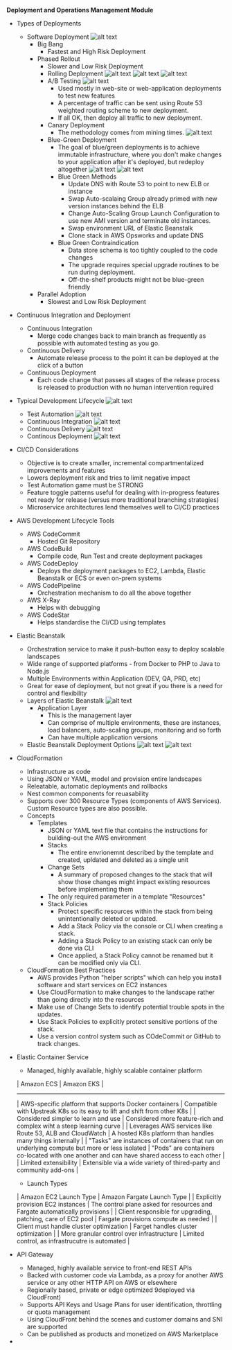 **Deployment and Operations Management Module**

- Types of Deployments
  - Software Deployment
    ![alt text](https://github.com/vforvarun/AWS-SA-PRO-PREP/blob/master/images/software-deployments.png)
    - Big Bang
      - Fastest and High Risk Deployment
    - Phased Rollout
      - Slower and Low Risk Deployment
      - Rolling Deployment
        ![alt text](https://github.com/vforvarun/AWS-SA-PRO-PREP/blob/master/images/rolling-deployment-1.png)
        ![alt text](https://github.com/vforvarun/AWS-SA-PRO-PREP/blob/master/images/rolling-deployment-2.png)
        ![alt text](https://github.com/vforvarun/AWS-SA-PRO-PREP/blob/master/images/rolling-deployment-3.png)
      - A/B Testing
        ![alt text](https://github.com/vforvarun/AWS-SA-PRO-PREP/blob/master/images/a-b-testing-1.png)
        - Used mostly in web-site or web-application deployments to test new features
        - A percentage of traffic can be sent using Route 53 weighted routing scheme to new deployment.
        - If all OK, then deploy all traffic to new deployment.
      - Canary Deployment
        - The methodology comes from mining times.
        ![alt text](https://github.com/vforvarun/AWS-SA-PRO-PREP/blob/master/images/canary-release.png)      
      - Blue-Green Deployment
        - The goal of blue/green deployments is to achieve immutable infrastructure, where you don't make changes to your application after it's deployed, but redeploy altogether
        ![alt text](https://github.com/vforvarun/AWS-SA-PRO-PREP/blob/master/images/blue-green.png)
        ![alt text](https://github.com/vforvarun/AWS-SA-PRO-PREP/blob/master/images/blue-green-1.png)
        - Blue Green Methods
          - Update DNS with Route 53 to point to new ELB or instance
          - Swap Auto-scalaing Group already primed with new version instances behind the ELB
          - Change Auto-Scaling Group Launch Configuration to use new AMI version and terminate old instances.
          - Swap environment URL of Elastic Beanstalk
          - Clone stack in AWS Opsworks and update DNS
        - Blue Green Contraindication
          - Data store schema is too tightly coupled to the code changes
          - The upgrade requires special upgrade routines to be run during deployment.
          - Off-the-shelf products might not be blue-green friendly
    - Parallel Adoption
      - Slowest and Low Risk Deployment
- Continuous Integration and Deployment
  - Continuous Integration
    - Merge code changes back to main branch as frequently as possible with automated testing as you go.
  - Continuous Delivery
    - Automate release process to the point it can be deployed at the click of a button
  - Continuous Deployment
    - Each code change that passes all stages of the release process is released to production with no human intervention required
- Typical Development Lifecycle
  ![alt text](https://github.com/vforvarun/AWS-SA-PRO-PREP/blob/master/images/development-lifecycle.png)
  - Test Automation
  ![alt text](https://github.com/vforvarun/AWS-SA-PRO-PREP/blob/master/images/test-automation.png)
  - Continuous Integration
  ![alt text](https://github.com/vforvarun/AWS-SA-PRO-PREP/blob/master/images/CI.png)
  - Continuous Delivery
  ![alt text](https://github.com/vforvarun/AWS-SA-PRO-PREP/blob/master/images/continuous-delivery.png)
  - Continous Deployment
  ![alt text](https://github.com/vforvarun/AWS-SA-PRO-PREP/blob/master/images/continuous-deployment.png)
- CI/CD Considerations
  - Objective is to create smaller, incremental compartmentalized improvements and features
  - Lowers deployment risk and tries to limit negative impact
  - Test Automation game must be STRONG
  - Feature toggle patterns useful for dealing with in-progress features not ready for release (versus more traditional branching strategies)
  - Microservice architectures lend themselves well to CI/CD practices
- AWS Development Lifecycle Tools
  - AWS CodeCommit
    - Hosted Git Repository
  - AWS CodeBuild
    - Compile code, Run Test and create deployment packages
  - AWS CodeDeploy
    - Deploys the deployment packages to EC2, Lambda, Elastic Beanstalk or ECS or even on-prem systems
  - AWS CodePipeline
    - Orchestration mechanism to do all the above together
  - AWS X-Ray
    - Helps with debugging
  - AWS CodeStar
    - Helps standardise the CI/CD using templates
- Elastic Beanstalk
  - Orchestration service to make it push-button easy to deploy scalable landscapes
  - Wide range of supported platforms - from Docker to PHP to Java to Node.js
  - Multiple Environments within Application (DEV, QA, PRD, etc)
  - Great for ease of deployment, but not great if you there is a need for control and flexibility
  - Layers of Elastic Beanstalk
  ![alt text](https://github.com/vforvarun/AWS-SA-PRO-PREP/blob/master/images/elastic-beanstalk-components.png)
    - Application Layer
      - This is the management layer
      - Can comprise of multiple environments, these are instances, load balancers, auto-scaling groups, monitoring and so forth
      - Can have multiple application versions
  - Elastic Beanstalk Deployment Options
  ![alt text](https://github.com/vforvarun/AWS-SA-PRO-PREP/blob/master/images/ebs-deployment-options.png)
  ![alt text](https://github.com/vforvarun/AWS-SA-PRO-PREP/blob/master/images/blue-green-swap-url.png)
- CloudFormation
  - Infrastructure as code
  - Using JSON or YAML, model and provision entire landscapes
  - Releatable, automatic deployments and rollbacks
  - Nest common components for reuasability
  - Supports over 300 Resource Types (components of AWS Services). Custom Resource types are also possible.
  - Concepts
    - Templates
      - JSON or YAML text file that contains the instructions for building-out the AWS environment
      - Stacks
        - The entire envrionemnt described by the template and created, upldated and deleted as a single unit
      - Change Sets
        - A summary of proposed changes to the stack that will show those changes might impact existing resources before implementing them
      - The only required parameter in a template "Resources"
      - Stack Policies
        - Protect specific resources within the stack from being unintentionally deleted or updated.
        - Add a Stack Policy via the console or CLI when creating a stack.
        - Adding a Stack Policy to an existing stack can only be done via CLI
        - Once applied, a Stack Policy cannot be renamed but it can be modified only via CLI.
  - CloudFormation Best Practices
    - AWS provides Python "helper scripts" which can help you install software and start services on EC2 instances
    - Use CloudFormation to make changes to the landscape rather than going directly into the resources
    - Make use of Change Sets to identify potential trouble spots in the updates.
    - Use Stack Policies to explicitly protect sensitive portions of the stack.
    - Use a version control system such as COdeCommit or GitHub to track changes.
- Elastic Container Service
  - Managed, highly available, highly scalable container platform

  | Amazon ECS  | Amazon EKS  |
    ----------    ----------
  | AWS-specific platform that supports Docker containers | Compatible with Upstreak K8s so its easy to lift and shift from other K8s |
  | Considered simpler to learn and use | Considered more feature-rich and complex wiht a steep learning curve  |
  | Leverages AWS services like Route 53, ALB and CloudWatch  | A hosted K8s platform than handles many things internally |
  | "Tasks" are instances of containers that run on underlying compute but more or less isolated  | "Pods" are containers co-located with one another and can have shared access to each other  |
  | Limited extensibility | Extensible via a wide variety of thired-party and community add-ons |

  - Launch Types

  | Amazon EC2 Launch Type  | Amazon Fargate Launch Type  |
  | Explicitly provision EC2 instances  | The control plane asked for resources and Fargate automatically provisions  |
  | Client responsible for upgrading, patching, care of EC2 pool  | Fargate provisions compute as needed |
  | Client must handle cluster optimization | Farget handles cluster optimization |
  | More granular control over infrastructure | Limited control, as infrastrucutre is automated |

- API Gateway
  - Managed, highly available service to front-end REST APIs
  - Backed with customer code via Lambda, as a proxy for another AWS service or any other HTTP API on AWS or elsewhere
  - Regionally based, private or edge optimized 9deployed via CloudFront)
  - Supports API Keys and Usage Plans for user identification, throttling or quota management
  - Using CloudFront behind the scenes and customer domains and SNI are supported
  - Can be published as products and monetized on AWS Marketplace
-
